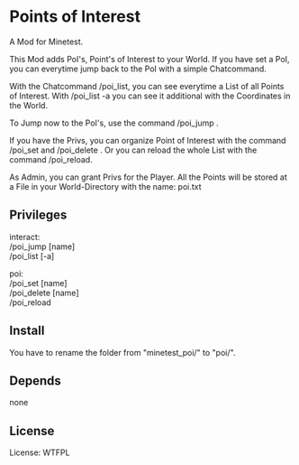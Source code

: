 # Points of Interest

A Mod for Minetest.

This Mod adds PoI's, Point's of Interest to your World.
If you have set a PoI, you can everytime jump back to the PoI with a simple Chatcommand.

With the Chatcommand /poi_list, you can see everytime a List of all Points of Interest.
With /poi_list -a you can see it additional with the Coordinates in the World.

To Jump now to the PoI's, use the command /poi_jump <Name>.

If you have the Privs, you can organize Point of Interest with the command /poi_set <Name>
and /poi_delete <Name>.
Or you can reload the whole List with the command /poi_reload. 

As Admin, you can grant Privs for the Player.
All the Points will be stored at a File in your World-Directory with the name: poi.txt

## Privileges

interact:<br>
/poi_jump [name]<br>
/poi_list [-a]<br>

poi:<br>
/poi_set [name]<br>
/poi_delete [name]<br>
/poi_reload<br>


## Install

You have to rename the folder from "minetest_poi/" to "poi/".

## Depends

none

## License

License: WTFPL

